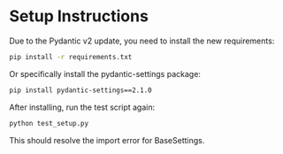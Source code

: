 # Setup Instructions

Due to the Pydantic v2 update, you need to install the new requirements:

```bash
pip install -r requirements.txt
```

Or specifically install the pydantic-settings package:

```bash
pip install pydantic-settings==2.1.0
```

After installing, run the test script again:

```bash
python test_setup.py
```

This should resolve the import error for BaseSettings.